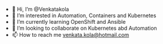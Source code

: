 - 👋 Hi, I’m @Venkatakola
- 👀 I’m interested in Automation, Containers and Kubernetes
- 🌱 I’m currently learning OpenShift and Ansible
- 💞️ I’m looking to collaborate on Kubernetes abd Automation
- 📫 How to reach me venkata.kola@hotmail.com

<!---
Venkatakola/Venkatakola is a ✨ special ✨ repository because its `README.md` (this file) appears on your GitHub profile.
You can click the Preview link to take a look at your changes.
--->
